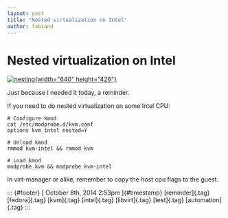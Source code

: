 ```yaml
---
layout: post
title: "Nested virtualization on Intel"
author: fabiand
---
```



Nested virtualization on Intel
==============================

[![nesting](https://farm2.staticflickr.com/1403/564751829_2112f4c0a9_z.jpg?zz=1){width="640"
height="426"}](https://www.flickr.com/photos/sizima/564751829 "nesting by sizima, on Flickr")

Just because I needed it today, a reminder.

If you need to do nested virtualization on some Intel CPU:

    # Configure kmod
    cat /etc/modprobe.d/kvm.conf 
    options kvm_intel nested=Y

    # Unload kmod
    rmmod kvm-intel && rmmod kvm

    # Load kmod
    modprobe kvm && modprobe kvm-intel

In virt-manager or alike, remember to copy the host cpu flags to the
guest.

::: {#footer}
[ October 8th, 2014 2:53pm ]{#timestamp} [reminder]{.tag} [fedora]{.tag}
[kvm]{.tag} [intel]{.tag} [libvirt]{.tag} [test]{.tag}
[automation]{.tag}
:::
